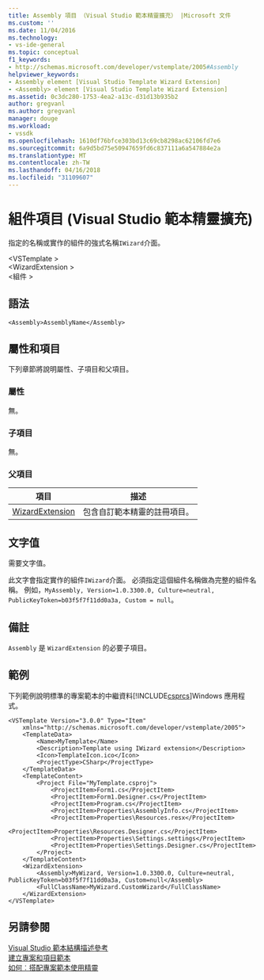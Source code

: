 ```yaml
---
title: Assembly 項目 （Visual Studio 範本精靈擴充） |Microsoft 文件
ms.custom: ''
ms.date: 11/04/2016
ms.technology:
- vs-ide-general
ms.topic: conceptual
f1_keywords:
- http://schemas.microsoft.com/developer/vstemplate/2005#Assembly
helpviewer_keywords:
- Assembly element [Visual Studio Template Wizard Extension]
- <Assembly> element [Visual Studio Template Wizard Extension]
ms.assetid: 0c3dc280-1753-4ea2-a13c-d31d13b935b2
author: gregvanl
ms.author: gregvanl
manager: douge
ms.workload:
- vssdk
ms.openlocfilehash: 1610df76bfce303bd13c69cb8298ac62106fd7e6
ms.sourcegitcommit: 6a9d5bd75e50947659fd6c837111a6a547884e2a
ms.translationtype: MT
ms.contentlocale: zh-TW
ms.lasthandoff: 04/16/2018
ms.locfileid: "31109607"
---
```

# <a name="assembly-element-visual-studio-template-wizard-extension"></a>組件項目 (Visual Studio 範本精靈擴充)
指定的名稱或實作的組件的強式名稱`IWizard`介面。  
  
 \<VSTemplate >  
\<WizardExtension >  
\<組件 >  
  
## <a name="syntax"></a>語法  
  
```  
<Assembly>AssemblyName</Assembly>  
```  
  
## <a name="attributes-and-elements"></a>屬性和項目  
 下列章節將說明屬性、子項目和父項目。  
  
### <a name="attributes"></a>屬性  
 無。  
  
### <a name="child-elements"></a>子項目  
 無。  
  
### <a name="parent-elements"></a>父項目  
  
|項目|描述|  
|-------------|-----------------|  
|[WizardExtension](../extensibility/wizardextension-element-visual-studio-templates.md)|包含自訂範本精靈的註冊項目。|  
  
## <a name="text-value"></a>文字值  
 需要文字值。  
  
 此文字會指定實作的組件`IWizard`介面。 必須指定這個組件名稱做為完整的組件名稱。 例如，`MyAssembly, Version=1.0.3300.0, Culture=neutral, PublicKeyToken=b03f5f7f11dd0a3a, Custom = null`。  
  
## <a name="remarks"></a>備註  
 `Assembly` 是 `WizardExtension` 的必要子項目。  
  
## <a name="example"></a>範例  
 下列範例說明標準的專案範本的中繼資料[!INCLUDE[csprcs](../data-tools/includes/csprcs_md.md)]Windows 應用程式。  
  
```  
<VSTemplate Version="3.0.0" Type="Item"  
    xmlns="http://schemas.microsoft.com/developer/vstemplate/2005">  
    <TemplateData>  
        <Name>MyTemplate</Name>  
        <Description>Template using IWizard extension</Description>  
        <Icon>TemplateIcon.ico</Icon>  
        <ProjectType>CSharp</ProjectType>  
    </TemplateData>  
    <TemplateContent>  
        <Project File="MyTemplate.csproj">  
            <ProjectItem>Form1.cs</ProjectItem>  
            <ProjectItem>Form1.Designer.cs</ProjectItem>  
            <ProjectItem>Program.cs</ProjectItem>  
            <ProjectItem>Properties\AssemblyInfo.cs</ProjectItem>  
            <ProjectItem>Properties\Resources.resx</ProjectItem>  
            <ProjectItem>Properties\Resources.Designer.cs</ProjectItem>  
            <ProjectItem>Properties\Settings.settings</ProjectItem>  
            <ProjectItem>Properties\Settings.Designer.cs</ProjectItem>  
        </Project>  
    </TemplateContent>  
    <WizardExtension>  
        <Assembly>MyWizard, Version=1.0.3300.0, Culture=neutral, PublicKeyToken=b03f5f7f11dd0a3a, Custom=null</Assembly>  
        <FullClassName>MyWizard.CustomWizard</FullClassName>  
    </WizardExtension>  
</VSTemplate>  
```  
  
## <a name="see-also"></a>另請參閱  
 [Visual Studio 範本結構描述參考](../extensibility/visual-studio-template-schema-reference.md)   
 [建立專案和項目範本](../ide/creating-project-and-item-templates.md)   
 [如何︰搭配專案範本使用精靈](../extensibility/how-to-use-wizards-with-project-templates.md)